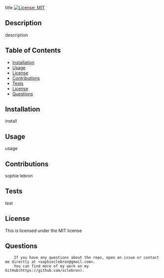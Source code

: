 
  title
  [![License: MIT](https://img.shields.io/badge/License-MIT-yellow.svg)](https://opensource.org/licenses/MIT)
  ## Description
  description
  ## Table of Contents
  - [Installation](#installation)
  - [Usage](#usage)
  - [License](#license)
  - [Contributions](#contributions)
  - [Tests](#tests)
  - [License](#license)
  - [Questions](#questions)
  ## Installation
  install
  ## Usage
  usage
  ## Contributions
  sophie lebron
  ## Tests
  test
  ## License
  This is licensed under the MIT license
  ## Questions
		If you have any questions about the repo, open an issue or contact me directly at <sophieclebron@gmail.com>.
		You can find more of my work on my GitHub(https://github.com/sclebron).